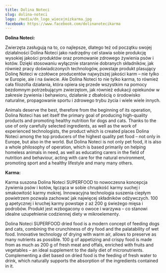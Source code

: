 ```yaml
---
title: Dolina Noteci
slug: dolina-noteci
logo: /media/dn_logo_wiecejnizkarma.jpg
facebook: https://www.facebook.com/dolinanotecikarma
---
```

**Dolina Noteci:**

Zwierzęta zasługują na to, co najlepsze, dlatego też od początku swojej działalności Dolina Noteci jako nadrzędny cel stawia sobie produkcję wysokiej jakości produktów oraz promowanie zdrowego żywienia psów i kotów. Dzięki stosowaniu wyłącznie starannie dobranych składników, jak również pracy doświadczonych technologów, powstaje produkt plasujący Dolinę Noteci w czołówce producentów najwyższej jakości karm – nie tylko w Europie, ale i na świecie. Ale Dolina Noteci to nie tylko karma, to również cała filozofia działania, która opiera się przede wszystkim na pomocy bezdomnym potrzebującym zwierzętom, jak również edukacji opiekunów w zakresie żywienia i behawioru, działanie z dbałością o środowisko naturalne, propagowanie sportu i zdrowego trybu życia i wiele wiele innych.

Animals deserve the best, therefore from the beginning of its operation, Dolina Noteci has set itself the primary goal of producing high-quality products and promoting healthy nutrition for dogs and cats. Thanks to the use of only carefully selected ingredients, as well as the work of experienced technologists, the product which is created places Dolina Noteci among the top producers of the highest quality pet food – not only in Europe, but also in the world. But Dolina Noteci is not only pet food, it is also a whole philosophy of operation, which is based primarily on helping homeless animals in need, as well as educating carers in the field of nutrition and behaviour, acting with care for the natural environment, promoting sport and a healthy lifestyle and many many others.

**Karma:**

Karma suszona Dolina Noteci SUPERFOOD to nowoczesna koncepcja żywienia psów i kotów, łącząca w sobie chrupkość karmy suchej i smakowitość karmy mokrej. Innowacyjna technologia suszenia ciepłym powietrzem pozwala zachować jak najwięcej składników odżywczych. 100 g apetycznej i kruchej karmy powstaje z aż 200 g świeżego mięsa i podrobów. Produkt jest wzbogacony o owoce i warzywa – co stanowi idealne uzupełnienie codziennej diety w mikroelementy.

Dolina Noteci SUPERFOOD dried food is a modern concept of feeding dogs and cats, combining the crunchiness of dry food and the palatability of wet food. Innovative technology of drying with warm air, allows to preserve as many nutrients as possible. 100 g of appetizing and crispy food is made from as much as 200 g of fresh meat and offals, enriched with fruits and vegetables – an ideal supplement to the daily diet of micronutrients. Complementing a diet based on dried food is the feeding of fresh water to drink, which naturally supports the absorption of the ingredients contained in it.